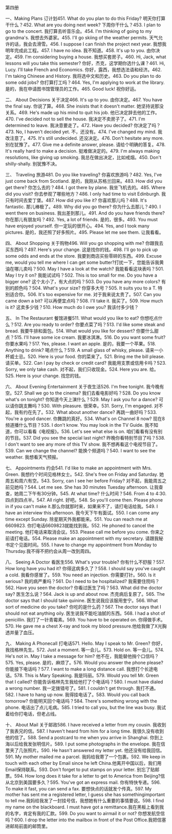 

第四册




一、Making Plans 订计划451. What do you plan to do this Friday? 明天你打算干什么？452. What are you doing next week? 下周你干什么？453. I plan to go to the concert. 我打算去听音乐会。454. I'm thinking of going to my grandma's. 我想去外婆家。455. I'll go skiing of the weather permits. 天气允许的话，我会去滑雪。456. I suppose I can finish the project next year. 我想我明年完成此工程。457. I have no idea. 我不知道。458. It's up to you. 由你决定。459. I'm considering buying a house. 我想买套房子。460. Hi, Jack, what lessons will you take this semester? 你好，杰克，这学期你选什么课？461. Hi, Lucy. I'll take French and Economics. 你好，露西，我想选法语和经济。462. I'm taking Chinese and History. 我将选中文和历史。463. Do you plan to do some odd jobs? 你打算打工吗？464. Yes, I'm applying to work at the library. 是的，我在申请图书馆管理员的工作。465. Good luck! 祝你好运。


二、 About Decisions 关于决定466. It's up to you. 由你决定。467. You have the final say. 你说了算。468. She insists that it doesn't matter. 她坚持说那没关系。469. He's made up his mind to quit his job. 他已决定辞去他的工作。470. I've decided not to sell the house. 我决定不卖房子了。471. I'm determined to leave. 我决意要走了。472. Have you decided? 你决定了吗？473. No, I haven't decided yet. 不，还没有。474. I've changed my mind. 我改注意了。475. It's still undecided. 还没决定。476. Don't hesitate any more. 别在犹豫了。477. Give me a definite answer, please. 请给个明确的答复。478. It's really hard to make a decision. 挺难做决定的。479. I'm always making resolutions, like giving up smoking. 我总在做出决定，比如戒烟。450. Don't shilly-shally. 别犹豫不决。


三、 Traveling 旅游481. Do you like traveling? 你喜欢旅游吗？482. Yes, I've just come back from Scotland. 是的，我刚从苏格兰回来。483. How did you get there? 你怎么去的？484. I got there by plane. 我坐飞机去的。485. Where did you visit? 你去参观了哪些地方？486. I only had time to visit Edinburgh. 我只有时间去爱丁堡。487. How did you like it? 你喜欢那儿吗？488. It's fantastic. 那儿棒极了。489. Why did you go there? 你为什么去那儿？490. I went there on business. 我出差到那儿。491. And do you have friends there? 你在那儿有朋友吗？492. Yes, a lot of friends. 是的，很多。493. You must have enjoyed yourself. 你一定玩的很开心。494. Yes, and I took many pictures. 是的，我还照了好多照片。495. Please let me see them. 让我看看。


四、 About Shopping 关于购物496. Will you go shopping with me? 你跟我去买东西吗？497. Here's your change. 这是找你的钱。498. I'll go to pick up some odds and ends at the store. 我要到商店买些零碎的东西。499. Excuse me, would you tell me where I can get some butter?打扰一下，您能告诉我黄油在哪儿卖吗？500. May I have a look at the watch? 我能看看这块表吗？501. May I try it on? 我能试试吗？502. This is too small for me. Do you have a bigger one? 这个太小了，有大点的吗？503. Do you have any more colors? 有别的颜色吗？504. What's your size? 你穿多大号？505. It suits you to a T. 特别适合你。506. It's too expensive for me. 对于我来说太贵了。507. Can you came down a bit? 可以再便宜点吗？508. I'll take it. 我买了。509. How much is it? 这卖多少钱？510. How much do I owe you? 我该付多少钱？


五、 In The Restaurant 餐馆进餐511. What would you like to eat? 你想吃点什么？512. Are you ready to order? 你要点菜了吗？513. I'd like some steak and bread. 我要牛排和面包。514. What would you like for dessert? 你要什么甜点？515. I'll have some ice cream. 我要冰淇淋。516. Do you want some fruit? 你要水果吗？517. Yes, please. I want an apple. 是的，我要一个苹果。518. Anything to drink? 喝点什么？519. A small glass of whisky, please. 请来一小杯威士忌。520. Here is your food. 你的菜来了。521. Bring me the bill please. 请买单。522. Can I pay by check or credit card? 我能用支票或信用卡吗？523. Sorry, we only take cash. 对不起，我们只收现金。524. Here you are. 给。525. Here is your change. 找您的钱。


六、 About Evening Entertainment 关于夜生活526. I'm free tonight. 我今晚有空。527. Shall we go to the cinema? 我们去看电影好吗？528. Do you know what's on tonight? 你知道今天上演什么？529. May I ask you for a dance? 可以请你跳支舞吗？530. With pleasure. 很荣幸。531. Sorry, I'm engaged. 对不起，我有约在先了。532. What about another dance? 再跳一曲好吗？533. You're a good dancer. 你舞跳的真好。534. What's on Channel 8 now? 现在8频道播什么节目？535. I don't know. You may look in the TV Guide. 我不知道，你可以看看《电视报》。536. Let's see what else is on. 咱们看看有没有别的节目。537. Did you see the special last night? 昨晚你看特别节目了吗？538. I don't want to see any more of this TV show. 我不想再看这个电视节目了。539. Can we change the channel? 能换个频道吗？540. I want to see the weather. 我想看天气预报。


七、 Appointments 约会541. I'd like to make an appointment with Mrs. Green. 我想约个时间见格林女士。542. She's free on Friday and Saturday. 她周五和周六有空。543. Sorry, can I see her before Friday? 对不起，我能周五之前见她吗？544. Let me see. She has 30 minutes Tuesday afternoon. 让我查查，她周二下午有30分钟。545. At what time? 什么时间？546. From 4 to 4:30. 四点到四点半。547. All right. 好吧。548. So you'll come then. Please phone in if you can't make it.那么你就那时来，如果来不了，请打电话给我。549. I have an interview this afternoon. 我今天下午有面试。550. I can come any time except Sunday. 除星期天外我都能来。551. You can reach me at 6609823. 你打电话6609823就能找到我。552. He phoned to cancel the meeting. 他打电话来取消会议。553. Please call me before you come. 你来之前请打电话。554. Please make an appointment with my secretary. 请跟我秘书定个见面时间。555. I have to change my appointment from Monday to Thursday.我不得不把约会从周一改到周四。


八、 Seeing A Doctor 看医生556. What's your trouble? 你有什么不舒服？557. How long have you had it? 你得这病多久了？558. I should say you've caught a cold. 我看你感冒了。559. You need an injection. 你需要打针。560. Is it serious? 我的病严重吗？561. Do I need to be hospitalized? 我需要住院吗？562. Have you seen the doctor? 你看过医生了吗？563. What did the doctor say? 医生怎么说？564. Jack is up and about now. 杰克病后复原了。565. The doctor says that I should take quinine. 医生说我应该服用奎宁。566. What sort of medicine do you take? 你吃的是什么药？567. The doctor says that I should not eat anything oily. 医生说我不能吃油腻的东西。568. I had a shot of penicillin. 我打了一针青霉素。569. You have to be operated on. 你得做手术。570. He gave me a chest X-ray and took my blood pressure.他给我做了X光胸透并量了血压。


九、 Making A Phonecall 打电话571. Hello. May I speak to Mr. Green? 你好，我找格林先生。572. Just a moment. 等一会儿。573. Hold on. 等一会儿。574. He's not in. May I take a message for him? 他不在，我能替他捎个口信吗？575. Yes, please. 是的，麻烦了。576. Would you answer the phone please? 你能接下电话吗？577. I want to make a long distance call. 我想打个长途电话。578. This is Mary Speaking. 我是玛丽。579. Would you tell Mr. Green that I called? 你能告诉格林先生我给他打了个电话吗？580. I must have dialed a wrong number. 我一定拨错号了。581. I couldn't get through. 我打不通。582. I have to hang up now. 我得挂电话了。583. Would you call back tomorrow? 你能明天回个电话吗？584. There's something wrong with the phone. 电话出了点儿毛病。585. I tried to call you, but the line was busy. 我试着给你打电话，但老占线。


十、 About Mail 关于邮政586. I have received a letter from my cousin. 我收到了我表兄的信。587. I haven't heard from him for a long time. 我很久没有收到他的信了。588. Send a postcard to me when you arrive in Shanghai. 你到上海以后给我发张明信片。589. I put some photographs in the envelope. 我在信里夹了几张照片。590. He hasn't answered my letter yet. 他还没有给我回信。591. My mother mailed me a parcel. 我妈给我寄了一个包裹。592. We keep in touch with each other by Email since he left China.他离开中国以后，我们用Email保持联系。593. Don't forget to put stamps on your letter. 别忘了贴邮票。594. How long does it take for a letter to get to America from Beijing?信从北京到美国要多久？595. You've got an express mail. 你有特快专递。596. To make it fast, you can send a fax. 要想快点的话就发个传真。597. My mother has sent me a registered letter, I guess she has somethingimportant to tell me.我妈给我发了一封挂号信，我想她有什么重要的事情要说。598. I find my name on the blackboard. I must have got a remittance.我在黑板上看到我的名字，肯定有我的汇款。599. Do you want to airmail it or not? 你想发航空信吗？600. I drop the letter into the mailbox in front of the Post Office.我把信塞进邮局前面的邮筒里。